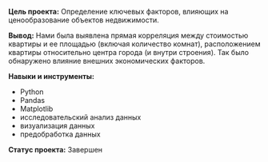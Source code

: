 **Цель проекта:** Определение ключевых факторов, влияющих на ценообразование объектов недвижимости.

**Вывод:** Нами была выявлена прямая корреляция между стоимостью квартиры и ее площадью (включая количество комнат), расположением квартиры относительно центра города (и внутри строения). Так было обнаружено влияние внешних экономических факторов.

**Навыки и инструменты:**

- Python
- Pandas
- Matplotlib
- исследовательский анализ данных
- визуализация данных
- предобработка данных

**Статус проекта:** Завершен

